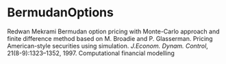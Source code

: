 # BermudanOptions

Redwan Mekrami
Bermudan option pricing with Monte-Carlo approach and finite difference method based on  M. Broadie and P. Glasserman.   Pricing American-style securities using simulation. *J.Econom. Dynam. Control*, 21(8-9):1323–1352, 1997. Computational financial modelling

